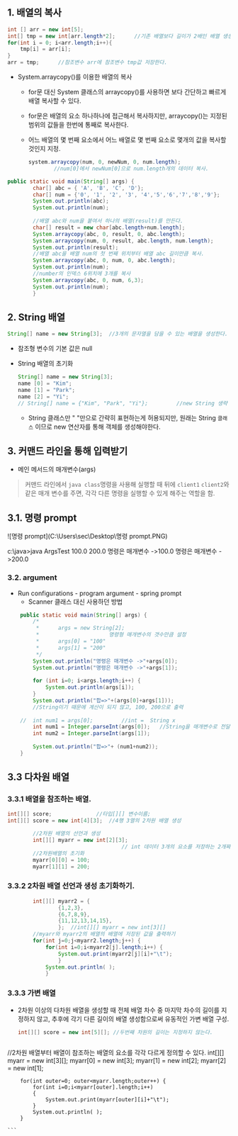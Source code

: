 ## 1. 배열의 복사

```java
int [] arr = new int[5];
int[] tmp = new int[arr.length*2];		//기존 배열보다 길이가 2배인 배열 생성.
for(int i = 0; i<arr.length;i++){
    tmp[i] = arr[i];	
}
arr = tmp;		//참조변수 arr에 참조변수 tmp값 저장한다.
```

* System.arraycopy()를 이용한 배열의 복사

  * for문 대신 System 클래스의 arraycopy()를 사용하면 보다 간단하고 빠르게 배열 복사할 수 있다.

  * for문은 배열의 요소 하나하나에 접근해서 복사하지만, arraycopy()는 지정된 범위의 값들을 한번에 통째로 복사한다.

  * 어느 배열의 몇 번째 요소에서 어느 배열로 몇 번째 요소로 몇개의 값을 복사할 것인지 지정.

    ```java
    system.arraycopy(num, 0, newNum, 0, num.length);
    		//num[0]에서 newNum[0]으로 num.length개의 데이터 복사.
    ```

```java
public static void main(String[] args) {
		char[] abc = { 'A', 'B', 'C', 'D'};
		char[] num = {'0', '1', '2', '3', '4','5','6','7','8','9'};
		System.out.println(abc);
		System.out.println(num);
		
		//배열 abc와 num을 붙여서 하나의 배열(result)를 만든다.
		char[] result = new char[abc.length+num.length];
		System.arraycopy(abc, 0, result, 0, abc.length);
		System.arraycopy(num, 0, result, abc.length, num.length);
		System.out.println(result);
		//배열 abc을 배열 num의 첫 번째 위치부터 배열 abc 길이만큼 복사.
		System.arraycopy(abc, 0, num, 0, abc.length);
		System.out.println(num);
		//number의 인덱스 6위치에 3개를 복사
		System.arraycopy(abc, 0, num, 6,3);
		System.out.println(num);
		}
```

## 2. String 배열

```java
String[] name = new String[3]; 	//3개의 문자열을 담을 수 있는 배열을 생성한다.

```

* 참조형 변수의 기본 값은 null

* String 배열의 초기화

  ```java
  String[] name = new String[3];
  name [0] = "Kim";
  name [1] = "Park";
  name [2] = "Yi";
  // String[] name = {"Kim", "Park", "Yi"}; 		//new String 생략 가능
  ```

  * String 클래스만 " "만으로 간략히 표현하는게 허용되지만, 원래는 String `클래스`  이므로 new 연산자를 통해 객체를 생성해야한다.

## 3. 커맨드 라인을 통해 입력받기

- 메인 메서드의 매개변수(args)

> 커맨드 라인에서 `java class`명령을 사용해 실행할 때 뒤에 `client1` `client2`와 같은 매개 변수를 주면, 각각 다른 명령을 실행할 수 있게 해주는 역할을 함.

## 3.1. 명령 prompt

![명령 prompt](C:\Users\sec\Desktop\명령 prompt.PNG)		

c:\java>java ArgsTest 100.0 200.0
명령은 매개변수 ->100.0
명령은 매개변수 ->200.0

### 3.2. argument

* Run configurations - program argument - spring prompt 
  * Scanner 클래스 대신 사용하던 방법

```java
	public static void main(String[] args) {
		/*
		 *		args = new String[2];
		 *						명령형 매개변수의 갯수만큼 설정
		 *		args[0] = "100"
		 *		args[1] = "200"
		 */		
		System.out.println("명령은 매개변수 ->"+args[0]);
		System.out.println("명령은 매개변수 ->"+args[1]); 
		
		for (int i=0; i<args.length;i++) {
			System.out.println(args[i]);
		}
		System.out.println("합=>"+(args[0]+args[1]));  		
        //String이기 때문에 계산이 되지 않고, 100, 200으로 출력
		
	//	int num1 = args[0]; 		//int =  String x
		int num1 = Integer.parseInt(args[0]);	//String을 매개변수로 전달
		int num2 = Integer.parseInt(args[1]);
		
		System.out.println("합=>"+ (num1+num2)); 
	}
```

## 3.3 다차원 배열

### 3.3.1 배열을 참조하는 배열.

```java
int[][] score; 				//타입[][] 변수이름;
int[][] score = new int[4][3];	//4행 3열의 2차원 배열 생성

		//2차원 배열의 선언과 생성
		int[][] myarr = new int[2][3]; 
									// int 데이터 3개의 요소를 저장하는 2개짜리 배열
		//2차원배열의 초기화
		myarr[0][0] = 100;
		myarr[1][1] = 200;
```


### 3.3.2 2차원 배열 선언과 생성 초기화하기.

```java
		int[][] myarr2 = {
				{1,2,3},
				{6,7,8,9},
				{11,12,13,14,15},
				};	//int[][] myarr = new int[3][]
		//myarr와 myarr2의 배열의 배열에 저장된 값을 출력하기
		for(int j=0;j<myarr2.length;j++) {
			for(int i=0;i<myarr2[j].length;i++) {
				System.out.print(myarr2[j][i]+"\t");
				}
			System.out.println( );
			}
```

### 3.3.3 가변 배열

* 2차원 이상의 다차원 배열을 생성할 때 전체 배열 차수 중 마지막 차수의 길이를 지정하지 않고, 추후에 각기 다른 길이의 배열 생성함으로써 유동적인 가변 배열 구성.

  ```java
  int[][] score = new int[5][]; //두번째 차원의 길이는 지정하지 않는다.
  ```

  ```java
//2차원 배열부터 배열이 참조하는 배열의 요소를 각각 다르게 정의할 수 있다.
		int[][] myarr = new int[3][];
		myarr[0] = new int[3];
		myarr[1] = new int[2];
		myarr[2] = new int[1];
		
		
		for(int outer=0; outer<myarr.length;outer++) {
			for(int i=0;i<myarr[outer].length;i++)
			{
				System.out.print(myarr[outer][i]+"\t");
			}
			System.out.println( );
		}	
		
	```

